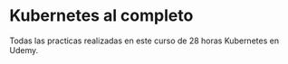 # Kubernetes al completo
Todas las practicas realizadas en este curso de 28 horas Kubernetes en Udemy.
